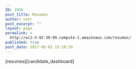 ```yaml
---
ID: 1956
post_title: Resumes
author: user
post_excerpt: ""
layout: page
permalink: >
  http://ec2-3-92-30-99.compute-1.amazonaws.com/resumes/
published: true
post_date: 2017-06-03 15:18:29
---
```

[resumes][candidate_dashboard]